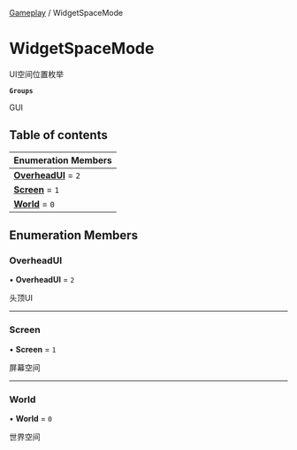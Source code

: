 [Gameplay](../modules/Gameplay.Gameplay.md) / WidgetSpaceMode

# WidgetSpaceMode <Badge type="tip" text="Enumeration" /> <Score text="WidgetSpaceMode" />

UI空间位置枚举

**`Groups`**

GUI

## Table of contents

| Enumeration Members |
| :-----|
| **[OverheadUI](Gameplay.WidgetSpaceMode.md#overheadui)** = ``2`` <br> |
| **[Screen](Gameplay.WidgetSpaceMode.md#screen)** = ``1`` <br> |
| **[World](Gameplay.WidgetSpaceMode.md#world)** = ``0`` <br> |

## Enumeration Members

### OverheadUI <Score text="OverheadUI" /> 

• **OverheadUI** = ``2``

头顶UI

___

### Screen <Score text="Screen" /> 

• **Screen** = ``1``

屏幕空间

___

### World <Score text="World" /> 

• **World** = ``0``

世界空间
